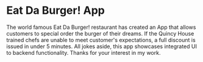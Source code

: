 # Eat Da Burger! App
The world famous Eat Da Burger! restaurant has created an App that allows customers to special order the burger of their dreams. If the Quincy House trained chefs are unable to meet customer's expectations, a full discount is issued in under 5 minutes. All jokes aside, this app showcases integrated UI to backend functionality. Thanks for your interest in my work.